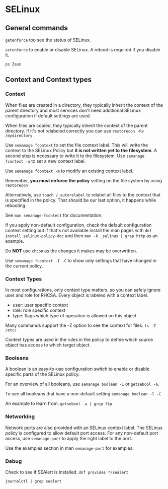 # SELinux

## General commands

``getenforce`` too see the status of SELinux.

``setenforce`` to enable or disable SELinux. A reboot is required if you disable it.

``ps Zaux``

## Context and Context types

### Context

When files are created in a directory, they typically inherit the context of the parent directory and most services don't need additional SELinux configuration if default settings are used.

When files are copied, they typically inherit the context of the parent directory. If it's not relabeled correctly you can use ``restorecon -Rv /mydirectory`` 

Use ``semanage fcontext`` to set the file context label. This will write the context to the SELinux Policy but **it is not written yet to the filesystem**. A second step is necessary to write it to the filesystem. Use ``semanage fcontext -a`` to set a new context label.

Use ``semanage fcontext -m`` to modify an existing context label.

Remember, **you must enforce the policy** setting on the file system by using ``restorecon``

Alternatively, use ``touch /.autorelabel`` to relabel all files to the context that is specified in the policy. That should be our last option, it happens while rebooting.

See ``man semanage-fcontect`` for documentation.

If you apply non-default configuration, check the default configuration context setting but if that's not available install the man pages with  ``dnf install selinux-policy-doc`` and then ``man -k _selinux | grep http`` as an example.

Do **NOT** use ``chcon`` as the changes it makes may be overwritten.

Use ``semanage fcontext -I -C`` to show only settings that have changed in the current policy.

### Context Types

In most configurations, only context type matters, so you can safely ignore user and role for RHCSA. Every object is labeled with a context label.

- user: user specific context
- role: role specific context
- type: flags which type of operation is allowed on this object


Many commands support the -Z option to see the context for files.
``ls -Z /etc/``

Context types are used in the rules in the policy to define which source object has access to which target object.

### Booleans

A boolean is an easy-to-use configuration switch to enable or disable specific parts of the SELinux policy.

For an overview of all booleans, use ``semanage boolean -I`` or ``getsebool -a``.

To see all booleans that have a non-default setting ``semanage boolean -l -C`` 

An example to learn from. ``getsebool -a | grep ftp``

### Networking

Network ports are also provided with an SELinux context label. The SELinux policy is configured to allow default port access. For any non-default port access, use ``semanage-port`` to apply the right label to the port.

Use the examples section in man ``semanage-port`` for examples.

### Debug

Check to see if SEAlert is installed. ``dnf provides */sealert``

``journalctl | grep sealert``
